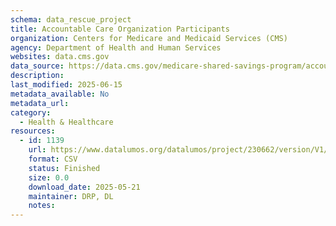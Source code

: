 ```yaml
---
schema: data_rescue_project 
title: Accountable Care Organization Participants
organization: Centers for Medicare and Medicaid Services (CMS)
agency: Department of Health and Human Services
websites: data.cms.gov
data_source: https://data.cms.gov/medicare-shared-savings-program/accountable-care-organization-participants
description: 
last_modified: 2025-06-15
metadata_available: No
metadata_url: 
category:
  - Health & Healthcare 
resources:
  - id: 1139
    url: https://www.datalumos.org/datalumos/project/230662/version/V1/view
    format: CSV
    status: Finished
    size: 0.0
    download_date: 2025-05-21
    maintainer: DRP, DL
    notes: 
---
```

